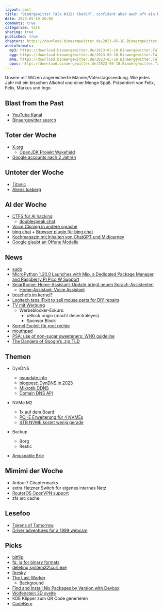 ```yaml
---
layout: post
title: "Binärgewitter Talk #315: ChatGPT, confident aber auch oft ein bisschen falsch"
date: 2023-05-19 20:00
comments: true
categories: talk
sharing: true
published: true
chapters: https://download.binaergewitter.de/2023-05-18.Binaergewitter.Talk.315.chapters.txt
audioformats:
  mp3: https://download.binaergewitter.de/2023-05-18.Binaergewitter.Talk.315.mp3
  ogg: https://download.binaergewitter.de/2023-05-18.Binaergewitter.Talk.315.ogg
  m4a: https://download.binaergewitter.de/2023-05-18.Binaergewitter.Talk.315.m4a
  opus: https://download.binaergewitter.de/2023-05-18.Binaergewitter.Talk.315.opus
---
```

Unsere mit Witzen angereicherte Männer/Vaterstagssendung. Wie jedes Jahr mit ein bisschen Alkohol und einer Menge Spaß. 
Präsentiert von Felix, Felix, Markus und Ingo.

## Blast from the Past

- [YouTube Kanal]( https://www.youtube.com/@binaergewitter )
- [Binaergewitter search]( https://github.com/Binaergewitter/serious-bg/pull/414 )

## Toter der Woche
- [X.org](https://twitter.com/BrodieOnLinux/status/1655833999422656512?s=20)
  * [OpenJDK Projekt Wakefield]( https://wiki.openjdk.org/display/wakefield/OpenJDK+Project+Wakefield+-+Wayland+desktop+support+for+JDK+on+Linux )
- [Google accounts nach 2 Jahren]( https://www.heise.de/news/Grossreinemachen-Google-loescht-inaktive-Accounts-9057783.html )

## Untoter der Woche
- [Titanic]( https://www.heise.de/news/Hochpraezises-digitales-3D-Modell-des-Titanic-Wracks-aus-700-000-Einzelbildern-9059450.html )
- [Aliens Iceberg]( https://www.reddit.com/r/IcebergCharts/comments/l865na/aliens_iceberg/ )

## AI der Woche
- [CTFS für AI hacking]( https://securitycafe.ro/2023/05/15/ai-hacking-games-jailbreak-ctfs/ )
  * [doublespeak.chat]( https://doublespeak.chat/#/ )
- [Voice Cloning in andere sprache]( https://old.reddit.com/r/singularity/comments/132vi0y/this_is_surreal_elevenlabs_ai_can_now_clone_the/ )
- [bing chat]( https://bing.com/chat ) + [Browser plugin für bing chat]( https://addons.mozilla.org/en-US/firefox/addon/bing-chat-for-all-browsers/ )
- [Kochmagazin mit Inhalten von ChatGPT und Midjourney]( https://www.heise.de/news/Bisschen-ratlos-Kritik-an-Kochmagazin-mit-Inhalten-von-ChatGPT-und-Midjourney-9057001.html )
- [Google glaubt an Offene Modelle]( https://www.semianalysis.com/p/google-we-have-no-moat-and-neither )

## News
- [sudo]( https://github.com/sudo-project/sudo/commit/6aa320c96a37613663e8de4c275bd6c490466b01 )
- [MicroPython 1.20.0 Launches with Mip, a Dedicated Package Manager, and Raspberry Pi Pico W Support]( https://www.hackster.io/news/micropython-1-20-0-launches-with-mip-a-dedicated-package-manager-and-raspberry-pi-pico-w-support-258033aa9d45 )
- [Smarthome: Home-Assistant-Update bringt neuen Sprach-Assistenten](https://www.heise.de/news/Smarthome-Home-Assistant-Update-bringt-neuen-Sprach-Assistenten-9048772.html)
  * [Home-Assistant: Voice Assistant]( https://www.home-assistant.io/blog/2023/04/27/year-of-the-voice-chapter-2/ )
- [bcachefs im kernel?](https://linuxnews.de/bcachefs-erneuter-anlauf-zur-aufnahme-in-den-kernel/)
- [Logitech taps iFixit to sell mouse parts for DIY repairs](https://arstechnica.com/gadgets/2023/05/logitech-and-ifixit-join-forces-to-offer-wireless-mouse-parts-online/)
- [TV mit Werbung](https://t3n.de/news/dieser-fernseher-kostet-nichts-aber-zeigt-immer-werbung-1553300/)
  * Werbeblocker-Exkurs:
    - uBlock origin (macht decentraleyes)
    - Sponsor Block
- [Kernel Exploit für root rechte]( https://www.heise.de/news/Luecken-im-Linux-Kernel-erlauben-lokale-Rechteausweitung-8992648.html )
- [mouthpad](https://www.augmental.tech/)
- [PSA: use of non-sugar sweeteners: WHO guideline]( https://www.who.int/news/item/15-05-2023-who-advises-not-to-use-non-sugar-sweeteners-for-weight-control-in-newly-released-guideline )
- [The Dangers of Google’s .zip TLD]( https://medium.com/@bobbyrsec/the-dangers-of-googles-zip-tld-5e1e675e59a5 )

## Themen
- DynDNS
  * [nsupdate.info]( http://nsupdate.info/ )
  * [blogpost: DynDNS in 2023]( https://www.mynethome.de/2023/05/04/dyndns-services-in-2023/ ) 
  * [Mikrotik DDNS]( https://help.mikrotik.com/docs/display/ROS/Dynamic+DNS )
  * [Domain DNS API](https://iwantmyname.com/developer/domain-dns-api )

- NVMe M2
  * 1x auf dem Board
  * [PCI-E Erweiterung für 4 NVMEs]( https://amzn.to/3pLJjOi )
  * [4TB NVME kostet wenig gerade](  https://amzn.to/42Rjs6r )

- Backup
  * Borg
  * Restic
- [Amuseable Brie]( https://www.jellycat.com/eu/amuseable-brie-a2brie/ )

## Mimimi der Woche
- Ardour7 Chaptermarks
- extra Hetzner Switch für eigenes internes Netz
- [RouterOS OpenVPN support]( https://l33tsource.com/blog/2023/05/09/Mikrotik-openvpn-updated-params/ )
- zfs arc cache

## Lesefoo
- [Tokens of Tomorrow]( https://robertcunningham.xyz/scribe/ )
- [Driver adventures for a 1999 webcam]( https://blog.benjojo.co.uk/post/quickcam-usb-userspace-driver )

## Picks
- [bitflip]( https://github.com/aybabtme/bitflip )
- [fq: jq for binary formats]( https://lobste.rs/s/hrkkol/fq_jq_for_binary_formats_tool_language )
- [deleting system32\curl.exe]( https://daniel.haxx.se/blog/2023/04/24/deleting-system32curl-exe/ )
- [firesky]( https://firesky.tv/ )
- [The Last Worker]( https://store.steampowered.com/app/1579280/The_Last_Worker/ )
  * [Background]( https://www.gamesindustry.biz/the-last-worker-takes-a-dystopian-look-at-the-future-of-the-games-industry-itself )
- [Find and Install Nix Packages by Version with Devbox]( https://www.jetpack.io/blog/0-5-0-install-nix-packages-by-version/ )
- [Wolfenstein 3D svelte]( https://wolfensvelte-3d.vercel.app/menu )
- KDE Klipper zum QR Code generieren
- [CodeBerg]( https://social.anoxinon.de/@Codeberg/110272192884320021 ) 
